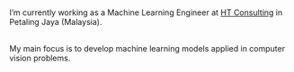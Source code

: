 <br>I’m currently working as a Machine Learning Engineer at <a href="https://htasia.com/">HT Consulting</a> in Petaling Jaya (Malaysia).<br><br>

My main focus is to develop machine learning models applied in computer vision problems.
